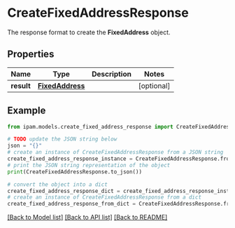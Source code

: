 # CreateFixedAddressResponse

The response format to create the __FixedAddress__ object.

## Properties

Name | Type | Description | Notes
------------ | ------------- | ------------- | -------------
**result** | [**FixedAddress**](FixedAddress.md) |  | [optional] 

## Example

```python
from ipam.models.create_fixed_address_response import CreateFixedAddressResponse

# TODO update the JSON string below
json = "{}"
# create an instance of CreateFixedAddressResponse from a JSON string
create_fixed_address_response_instance = CreateFixedAddressResponse.from_json(json)
# print the JSON string representation of the object
print(CreateFixedAddressResponse.to_json())

# convert the object into a dict
create_fixed_address_response_dict = create_fixed_address_response_instance.to_dict()
# create an instance of CreateFixedAddressResponse from a dict
create_fixed_address_response_from_dict = CreateFixedAddressResponse.from_dict(create_fixed_address_response_dict)
```
[[Back to Model list]](../README.md#documentation-for-models) [[Back to API list]](../README.md#documentation-for-api-endpoints) [[Back to README]](../README.md)


